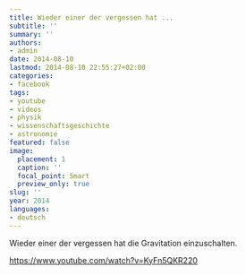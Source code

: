 ```yaml
---
title: Wieder einer der vergessen hat ...
subtitle: ''
summary: ''
authors:
- admin
date: 2014-08-10
lastmod: 2014-08-10 22:55:27+02:00
categories:
- facebook
tags:
- youtube
- videos
- physik
- wissenschaftsgeschichte
- astronomie
featured: false
image:
  placement: 1
  caption: ''
  focal_point: Smart
  preview_only: true
slug: ''
year: 2014
languages:
- deutsch
---
```


Wieder einer der vergessen hat die Gravitation einzuschalten.

https://www.youtube.com/watch?v=KyFn5QKR220